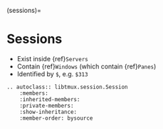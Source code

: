 (sessions)=

# Sessions

- Exist inside {ref}`Servers`
- Contain {ref}`Windows` (which contain {ref}`Panes`)
- Identified by `$`, e.g. `$313`

```{eval-rst}
.. autoclass:: libtmux.session.Session
    :members:
    :inherited-members:
    :private-members:
    :show-inheritance:
    :member-order: bysource
```
